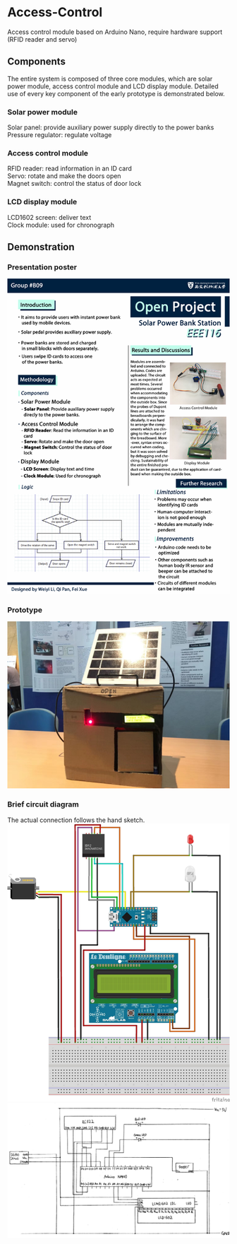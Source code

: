 # Access-Control
Access control module based on Arduino Nano, require hardware support (RFID reader and servo)
## Components  
The entire system is composed of three core modules, which are solar power module, access control module and LCD display module. Detailed use of every key component of the early prototype is demonstrated below.  
### Solar power module  
Solar panel: provide auxiliary power supply directly to the power banks  
Pressure regulator: regulate voltage  
### Access control module  
RFID reader: read information in an ID card  
Servo: rotate and make the doors open  
Magnet switch: control the status of door lock  
### LCD display module  
LCD1602 screen: deliver text  
Clock module: used for chronograph  
## Demonstration
### Presentation poster
![Image](https://github.com/weiyi-li/Access-Control/blob/master/Image/Poster.jpg)
### Prototype
![Image](https://github.com/weiyi-li/Access-Control/blob/master/Image/1.jpg)
### Brief circuit diagram
The actual connection follows the hand sketch.
![Image](https://github.com/weiyi-li/Access-Control/blob/master/Image/Connection.jpg)
![Image](https://github.com/weiyi-li/Access-Control/blob/master/Image/Circuit.jpg)
